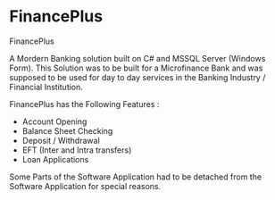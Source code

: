 # FinancePlus

FinancePlus 

A Mordern Banking solution built on C# and MSSQL Server (Windows Form). This Solution was to be built for a Microfinance Bank and was supposed to be used for day to day services in the Banking Industry / Financial Institution.

FinancePlus has the Following Features :
- Account Opening
- Balance Sheet Checking 
- Deposit / Withdrawal 
- EFT (Inter and Intra transfers)
- Loan Applications

Some Parts of the Software Application had to be detached from the Software Application for special reasons.
